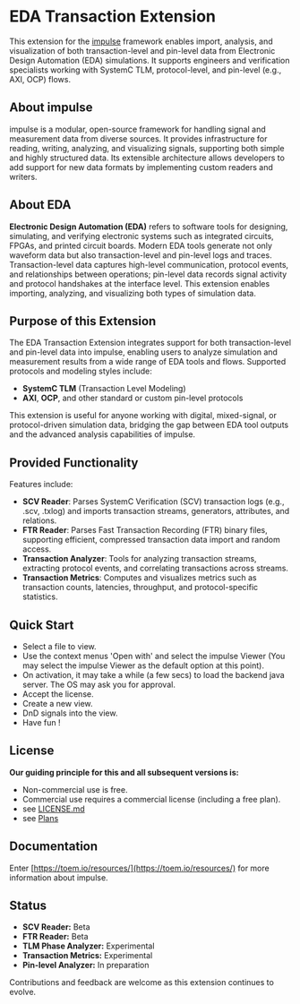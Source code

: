 <!---
title: "EDA Transaction Extension"
author: "Thomas Haber"
keywords: [EDA, impulse, transaction, pin-level, SystemC, TLM, AXI, OCP, protocol, log analysis, visualization, extension, signal processing]
description: "Provides an extension for the impulse framework to import, analyze, and visualize transaction-level and pin-level data from EDA simulations, supporting protocols such as SystemC TLM, AXI, OCP, and custom buses."
category: "impulse-extension"
tags:
  - extension
  - eda
docID: 1221
--->

# EDA Transaction Extension

This extension for the [impulse](https://www.toem.io/impulse) framework enables import, analysis, and visualization of both transaction-level and pin-level data from Electronic Design Automation (EDA) simulations. It supports engineers and verification specialists working with SystemC TLM, protocol-level, and pin-level (e.g., AXI, OCP) flows.

## About impulse

impulse is a modular, open-source framework for handling signal and measurement data from diverse sources. It provides infrastructure for reading, writing, analyzing, and visualizing signals, supporting both simple and highly structured data. Its extensible architecture allows developers to add support for new data formats by implementing custom readers and writers.


## About EDA

**Electronic Design Automation (EDA)** refers to software tools for designing, simulating, and verifying electronic systems such as integrated circuits, FPGAs, and printed circuit boards. Modern EDA tools generate not only waveform data but also transaction-level and pin-level logs and traces. Transaction-level data captures high-level communication, protocol events, and relationships between operations; pin-level data records signal activity and protocol handshakes at the interface level. This extension enables importing, analyzing, and visualizing both types of simulation data.

## Purpose of this Extension

The EDA Transaction Extension integrates support for both transaction-level and pin-level data into impulse, enabling users to analyze simulation and measurement results from a wide range of EDA tools and flows. Supported protocols and modeling styles include:

- **SystemC TLM** (Transaction Level Modeling)
- **AXI**, **OCP**, and other standard or custom pin-level protocols

This extension is useful for anyone working with digital, mixed-signal, or protocol-driven simulation data, bridging the gap between EDA tool outputs and the advanced analysis capabilities of impulse.

## Provided Functionality

Features include:

- **SCV Reader**: Parses SystemC Verification (SCV) transaction logs (e.g., .scv, .txlog) and imports transaction streams, generators, attributes, and relations.
- **FTR Reader**: Parses Fast Transaction Recording (FTR) binary files, supporting efficient, compressed transaction data import and random access.
- **Transaction Analyzer**: Tools for analyzing transaction streams, extracting protocol events, and correlating transactions across streams.
- **Transaction Metrics**: Computes and visualizes metrics such as transaction counts, latencies, throughput, and protocol-specific statistics.

## Quick Start

* Select a file to view.
* Use the context menus 'Open with' and select the impulse Viewer (You may select the impulse Viewer as the default option at this point).
* On activation, it may take a while (a few secs) to load the backend java server. The OS may ask you for approval.
* Accept the license.
* Create a new view.
* DnD signals into the view. 
* Have fun !

## License

**Our guiding principle for this and all subsequent versions is:**

* Non-commercial use is free.
* Commercial use requires a commercial license (including a free plan).
* see [LICENSE.md](LICENSE.md)
* see [Plans](https://toem.io/index.php/pricing)


## Documentation
 
Enter [https://toem.io/resources/](https://toem.io/resources/) for more information about impulse. 

## Status

- **SCV Reader:** Beta
- **FTR Reader:** Beta
- **TLM Phase Analyzer:** Experimental
- **Transaction Metrics:** Experimental
- **Pin-level Analyzer:** In preparation

Contributions and feedback are welcome as this extension continues to evolve.

